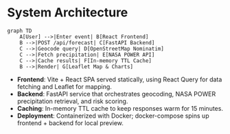 # System Architecture

```mermaid
graph TD
    A[User] -->|Enter event| B[React Frontend]
    B -->|POST /api/forecast| C[FastAPI Backend]
    C -->|Geocode query| D[OpenStreetMap Nominatim]
    C -->|Fetch precipitation| E[NASA POWER API]
    C -->|Cache results| F[In-memory TTL Cache]
    B -->|Render| G[Leaflet Map & Charts]
```

- **Frontend**: Vite + React SPA served statically, using React Query for data fetching and Leaflet for mapping.
- **Backend**: FastAPI service that orchestrates geocoding, NASA POWER precipitation retrieval, and risk scoring.
- **Caching**: In-memory TTL cache to keep responses warm for 15 minutes.
- **Deployment**: Containerized with Docker; docker-compose spins up frontend + backend for local preview.
